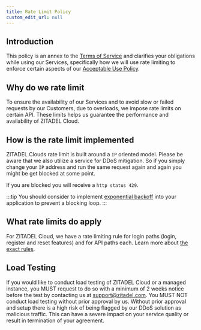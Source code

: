 ```yaml
---
title: Rate Limit Policy
custom_edit_url: null
---
```


## Introduction

This policy is an annex to the [Terms of Service](terms-of-service) and
clarifies your obligations while using our Services, specifically how we will
use rate limiting to enforce certain aspects of our
[Acceptable Use Policy](acceptable-use-policy).

## Why do we rate limit

To ensure the availability of our Services and to avoid slow or failed requests
by our Customers, due to overloads, we impose rate limits on certain API. These
limits helps us guarantee the performance and availability of ZITADEL Cloud.

## How is the rate limit implemented

ZITADEL Clouds rate limit is built around a `IP` oriented model. Please be aware
that we also utilize a service for DDoS mitigation. So if you simply change your
`IP` address and run the same request again and again you might be get blocked
at some point.

If you are blocked you will receive a `http status 429`.

:::tip You should consider to implement
[exponential backoff](https://en.wikipedia.org/wiki/Exponential_backoff) into
your application to prevent a blocking loop. :::

## What rate limits do apply

For ZITADEL Cloud, we have a rate limiting rule for login paths (login, register
and reset features) and for API paths each. Learn more about
[the exact rules](/docs/apis/ratelimits).

## Load Testing

If you would like to conduct load testing of ZITADEL Cloud or a managed
instance, you MUST request to do so with a minimum of 2 weeks notice before the
test by contacting us at support@zitadel.com. You MUST NOT conduct load testing
without prior approval by us. Without prior approval and setup there is a high
risk of being flagged by our DDoS solution as malicious traffic. This can have a
severe impact on your service quality or result in termination of your
agreement.
